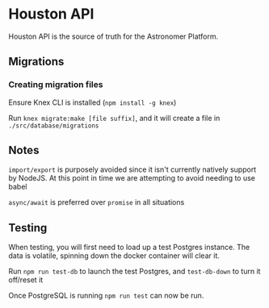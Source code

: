 # Houston API

Houston API is the source of truth for the Astronomer Platform.


## Migrations

### Creating migration files

Ensure Knex CLI is installed (`npm install -g knex`)

Run `knex migrate:make [file suffix]`, and it will create a file in `./src/database/migrations`


## Notes
`import/export` is purposely avoided since it isn't currently natively support by NodeJS.
At this point in time we are attempting to avoid needing to use babel

`async/await` is preferred over `promise` in all situations

## Testing
When testing, you will first need to load up a test Postgres instance.
The data is volatile, spinning down the docker container will clear it.

Run `npm run test-db` to launch the test Postgres, and `test-db-down` to turn it off/reset it

Once PostgreSQL is running `npm run test` can now be run.